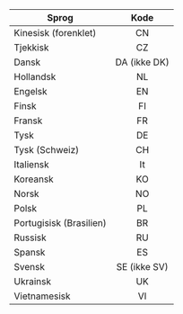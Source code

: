 <!-- markdownlint-disable-file MD041 -->
| Sprog | Kode |
|---|:-:|
| Kinesisk (forenklet) | CN |
| Tjekkisk | CZ |
| Dansk | DA (ikke DK) |
| Hollandsk | NL |
| Engelsk | EN |
| Finsk | FI |
| Fransk | FR |
| Tysk | DE |
| Tysk (Schweiz) | CH |
| Italiensk | It |
| Koreansk | KO |
| Norsk | NO |
| Polsk | PL |
| Portugisisk (Brasilien) | BR |
| Russisk | RU |
| Spansk | ES |
| Svensk | SE (ikke SV) |
| Ukrainsk | UK |
| Vietnamesisk | VI |
